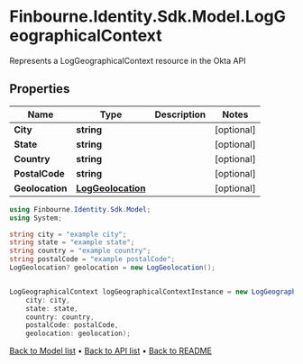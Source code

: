# Finbourne.Identity.Sdk.Model.LogGeographicalContext
Represents a LogGeographicalContext resource in the Okta API

## Properties

Name | Type | Description | Notes
------------ | ------------- | ------------- | -------------
**City** | **string** |  | [optional] 
**State** | **string** |  | [optional] 
**Country** | **string** |  | [optional] 
**PostalCode** | **string** |  | [optional] 
**Geolocation** | [**LogGeolocation**](LogGeolocation.md) |  | [optional] 

```csharp
using Finbourne.Identity.Sdk.Model;
using System;

string city = "example city";
string state = "example state";
string country = "example country";
string postalCode = "example postalCode";
LogGeolocation? geolocation = new LogGeolocation();


LogGeographicalContext logGeographicalContextInstance = new LogGeographicalContext(
    city: city,
    state: state,
    country: country,
    postalCode: postalCode,
    geolocation: geolocation);
```

[Back to Model list](../README.md#documentation-for-models) &#8226; [Back to API list](../README.md#documentation-for-api-endpoints) &#8226; [Back to README](../README.md)
